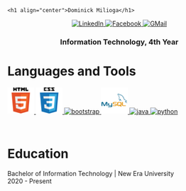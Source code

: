     <h1 align="center">Dominick Milioga</h1>

<p align="center">
    <a href="https://www.linkedin.com/in/dominick-milioga-791534267/">
        <img src="https://img.shields.io/badge/linkedin-%230077B5.svg?style=for-the-badge&logo=linkedin&logoColor=white" alt="LinkedIn">
    </a>
    <a href="[https://www.facebook.com/p.ngsm.ng/](https://www.facebook.com/domzkiehunter169)">
        <img src="https://img.shields.io/badge/Facebook-%231877F2.svg?style=for-the-badge&logo=Facebook&logoColor=white" alt="Facebook">
    </a>
    <a href="mailto: neudominick01@gmail.com">
        <img src="https://img.shields.io/badge/Gmail-D14836?style=for-the-badge&logo=gmail&logoColor=white" alt="GMail">
    </a>
    
</p>

<h3 align="center">Information Technology, 4th Year</h3>

<h1 align="left">Languages and Tools</h1>
  <p align="left"> <a href="https://www.w3.org/html/" target="_blank" rel="noreferrer"> <img src="https://raw.githubusercontent.com/devicons/devicon/master/icons/html5/html5-original-wordmark.svg" alt="html5" height="60"/> </a> <a href="https://www.w3schools.com/css/" target="_blank" rel="noreferrer"> <img src="https://raw.githubusercontent.com/devicons/devicon/master/icons/css3/css3-original-wordmark.svg" alt="css3" height="60"/> </a> <a href="https://getbootstrap.com/" target="_blank" rel="noreferrer"> <img src="https://getbootstrap.com/docs/5.3/assets/brand/bootstrap-logo-shadow.png" alt="bootstrap" height="60"/> </a> <a href="https://www.mysql.com/" target="_blank" rel="noreferrer"> <img src="https://raw.githubusercontent.com/devicons/devicon/master/icons/mysql/mysql-original-wordmark.svg" alt="mysql" height="60"/> </a> <a href="https://www.java.com/en/" target="_blank" rel="noreferrer"> <img src="https://th.bing.com/th?id=OSK.9a1b1a0590e06697c27f2545ade09a19&w=46&h=46&c=11&rs=1&qlt=80&o=6&dpr=1.3&pid=SANGAM" alt="java" height="60"/> </a> <a href="https://www.python.org/" target="_blank" rel="noreferrer"> <img src="https://th.bing.com/th?id=OSK.51053f2608887c85ccaf7038d1e46985&w=46&h=46&c=11&rs=1&qlt=80&o=6&dpr=1.3&pid=SANGAM" alt="python" height="60"/> </a> 
  </p>

<br>

<h1 align="left">Education</h1>
  <p align="left">
    Bachelor of Information Technology | New Era University 
    <br>
    2020 - Present
  </p>

<br>


